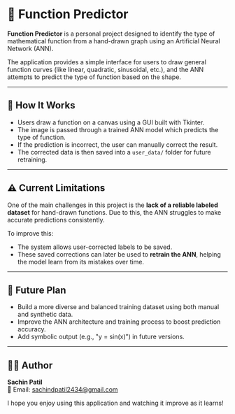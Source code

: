 # 🧠 Function Predictor

**Function Predictor** is a personal project designed to identify the type of mathematical function from a hand-drawn graph using an Artificial Neural Network (ANN).

The application provides a simple interface for users to draw general function curves (like linear, quadratic, sinusoidal, etc.), and the ANN attempts to predict the type of function based on the shape.

---

## 📌 How It Works

- Users draw a function on a canvas using a GUI built with Tkinter.
- The image is passed through a trained ANN model which predicts the type of function.
- If the prediction is incorrect, the user can manually correct the result.
- The corrected data is then saved into a `user_data/` folder for future retraining.

---

## ⚠️ Current Limitations

One of the main challenges in this project is the **lack of a reliable labeled dataset** for hand-drawn functions. Due to this, the ANN struggles to make accurate predictions consistently.

To improve this:
- The system allows user-corrected labels to be saved.
- These saved corrections can later be used to **retrain the ANN**, helping the model learn from its mistakes over time.

---

## 🧪 Future Plan

- Build a more diverse and balanced training dataset using both manual and synthetic data.
- Improve the ANN architecture and training process to boost prediction accuracy.
- Add symbolic output (e.g., "y = sin(x)") in future versions.

---

## 👨‍💻 Author

**Sachin Patil**  
📧 Email: sachindpatil2434@gmail.com

I hope you enjoy using this application and watching it improve as it learns!

